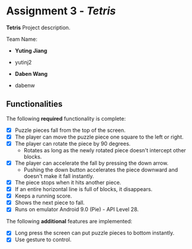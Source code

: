 

# Assignment 3 - *Tetris*



****Tetris**** Project description.



Team Name:

* ****Yuting Jiang****

- yutinj2

* ****Daben Wang****

- dabenw



## Functionalities

[//]: # (Write [x] to mark off what was accomplished.<br/>)

The following ****required**** functionality is complete:

* [x] Puzzle pieces fall from the top of the screen.
* [x] The player can move the puzzle piece one square to the left or right.
* [x]  The player can rotate the piece by 90 degrees.
	* Rotates as long as the newly rotated piece doesn't intercept other blocks.
* [x] The player can accelerate the fall by pressing the down arrow.
	- Pushing the down button accelerates the piece downward and doesn't make it fall instantly.
* [x]  The piece stops when it hits another piece.
* [x]  If an entire horizontal line is full of blocks, it disappears.
* [x]  Keeps a running score.
* [x]  Shows the next piece to fall.
* [x]  Runs on emulator Android 9.0 (Pie) - API Level 28.

[//]: # (* [ ] Got any features?)
The following ****additional**** features are implemented:<br/>

* [x] Long press the screen can put puzzle pieces to bottom instantly.
* [x] Use gesture to control.
